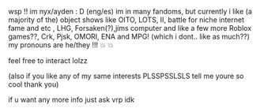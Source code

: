 wsp !! im nyx/ayden : D (eng/es)
im in many fandoms, but currently i like (a majority of the) object shows like OITO, LOTS, II, battle for niche internet fame and etc , LHG, Forsaken(?),jims computer and like a few more Roblox games??, Crk, Pjsk, OMORI, ENA and MPG! (which i dont.. like as much??)
my pronouns are he/they !!! 💥 💥

feel free to interact lolzz

(also if you like any of my same interests PLSSPSSLSLS tell me youre so cool thank you)

if u want any more info just ask vrp idk
